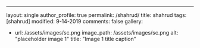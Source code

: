 ---
layout: single
author_profile: true
permalink: /shahrud/
title: shahrud
tags: [shahrud]
modified: 9-14-2019
comments: false
gallery:
  - url: /assets/images/sc.png
    image_path: /assets/images/sc.png
    alt: "placeholder image 1"
    title: "Image 1 title caption"
